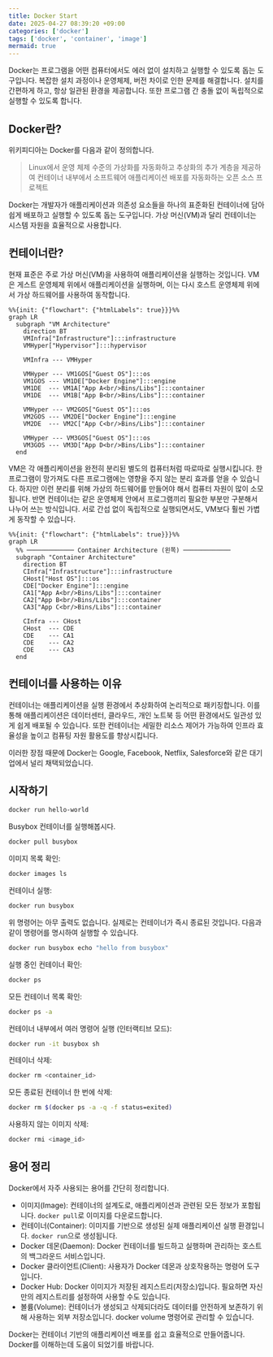 ```yaml
---
title: Docker Start
date: 2025-04-27 08:39:20 +09:00
categories: ['docker']
tags: ['docker', 'container', 'image']
mermaid: true
---
```


Docker는 프로그램을 어떤 컴퓨터에서도 에러 없이 설치하고 실행할 수 있도록 돕는 도구입니다. 복잡한 설치 과정이나 운영체제, 버전 차이로 인한 문제를 해결합니다. 설치를 간편하게 하고, 항상 일관된 환경을 제공합니다. 또한 프로그램 간 충돌 없이 독립적으로 실행할 수 있도록 합니다.

## Docker란?

위키피디아는 Docker를 다음과 같이 정의합니다.

> Linux에서 운영 체제 수준의 가상화를 자동화하고 추상화의 추가 계층을 제공하여 컨테이너 내부에서 소프트웨어 애플리케이션 배포를 자동화하는 오픈 소스 프로젝트

Docker는 개발자가 애플리케이션과 의존성 요소들을 하나의 표준화된 컨테이너에 담아 쉽게 배포하고 실행할 수 있도록 돕는 도구입니다. 가상 머신(VM)과 달리 컨테이너는 시스템 자원을 효율적으로 사용합니다.

## 컨테이너란?

현재 표준은 주로 가상 머신(VM)을 사용하여 애플리케이션을 실행하는 것입니다. VM은 게스트 운영체제 위에서 애플리케이션을 실행하며, 이는 다시 호스트 운영체제 위에서 가상 하드웨어를 사용하여 동작합니다.

```mermaid
%%{init: {"flowchart": {"htmlLabels": true}}}%%
graph LR
  subgraph "VM Architecture"
    direction BT
    VMInfra["Infrastructure"]:::infrastructure
    VMHyper["Hypervisor"]:::hypervisor

    VMInfra --- VMHyper

    VMHyper --- VM1GOS["Guest OS"]:::os
    VM1GOS --- VM1DE["Docker Engine"]:::engine
    VM1DE  --- VM1A["App A<br/>Bins/Libs"]:::container
    VM1DE  --- VM1B["App B<br/>Bins/Libs"]:::container

    VMHyper --- VM2GOS["Guest OS"]:::os
    VM2GOS --- VM2DE["Docker Engine"]:::engine
    VM2DE  --- VM2C["App C<br/>Bins/Libs"]:::container

    VMHyper --- VM3GOS["Guest OS"]:::os
    VM3GOS --- VM3D["App D<br/>Bins/Libs"]:::container
  end
```

VM은 각 애플리케이션을 완전히 분리된 별도의 컴퓨터처럼 따로따로 실행시킵니다. 한 프로그램이 망가져도 다른 프로그램에는 영향을 주지 않는 분리 효과를 얻을 수 있습니다. 하지만 이런 분리를 위해 가상의 하드웨어를 만들어야 해서 컴퓨터 자원이 많이 소모됩니다. 반면 컨테이너는 같은 운영체제 안에서 프로그램끼리 필요한 부분만 구분해서 나누어 쓰는 방식입니다. 서로 간섭 없이 독립적으로 실행되면서도, VM보다 훨씬 가볍게 동작할 수 있습니다.



```mermaid
%%{init: {"flowchart": {"htmlLabels": true}}}%%
graph LR
  %% ───────────── Container Architecture (왼쪽) ─────────────
  subgraph "Container Architecture"
    direction BT
    CInfra["Infrastructure"]:::infrastructure
    CHost["Host OS"]:::os
    CDE["Docker Engine"]:::engine
    CA1["App A<br/>Bins/Libs"]:::container
    CA2["App B<br/>Bins/Libs"]:::container
    CA3["App C<br/>Bins/Libs"]:::container

    CInfra --- CHost
    CHost  --- CDE
    CDE    --- CA1
    CDE    --- CA2
    CDE    --- CA3
  end
```

## 컨테이너를 사용하는 이유

컨테이너는 애플리케이션을 실행 환경에서 추상화하여 논리적으로 패키징합니다. 이를 통해 애플리케이션은 데이터센터, 클라우드, 개인 노트북 등 어떤 환경에서도 일관성 있게 쉽게 배포될 수 있습니다. 또한 컨테이너는 세밀한 리소스 제어가 가능하여 인프라 효율성을 높이고 컴퓨팅 자원 활용도를 향상시킵니다.

이러한 장점 때문에 Docker는 Google, Facebook, Netflix, Salesforce와 같은 대기업에서 널리 채택되었습니다.

## 시작하기

```bash
docker run hello-world
```

Busybox 컨테이너를 실행해봅시다.

```bash
docker pull busybox
```

이미지 목록 확인:

```bash
docker images ls
```

컨테이너 실행:

```bash
docker run busybox
```

위 명령어는 아무 출력도 없습니다. 실제로는 컨테이너가 즉시 종료된 것입니다. 다음과 같이 명령어를 명시하여 실행할 수 있습니다.

```bash
docker run busybox echo "hello from busybox"
```

실행 중인 컨테이너 확인:

```bash
docker ps
```

모든 컨테이너 목록 확인:

```bash
docker ps -a
```

컨테이너 내부에서 여러 명령어 실행 (인터랙티브 모드):

```bash
docker run -it busybox sh
```

컨테이너 삭제:

```bash
docker rm <container_id>
```

모든 종료된 컨테이너 한 번에 삭제:

```bash
docker rm $(docker ps -a -q -f status=exited)
```

사용하지 않는 이미지 삭제:

```bash
docker rmi <image_id>
```

## 용어 정리

Docker에서 자주 사용되는 용어를 간단히 정리합니다.

- 이미지(Image): 컨테이너의 설계도로, 애플리케이션과 관련된 모든 정보가 포함됩니다. `docker pull`로 이미지를 다운로드합니다.
- 컨테이너(Container): 이미지를 기반으로 생성된 실제 애플리케이션 실행 환경입니다. `docker run`으로 생성됩니다.
- Docker 데몬(Daemon): Docker 컨테이너를 빌드하고 실행하며 관리하는 호스트의 백그라운드 서비스입니다.
- Docker 클라이언트(Client): 사용자가 Docker 데몬과 상호작용하는 명령어 도구입니다.
- Docker Hub: Docker 이미지가 저장된 레지스트리(저장소)입니다. 필요하면 자신만의 레지스트리를 설정하여 사용할 수도 있습니다.
- 볼륨(Volume): 컨테이너가 생성되고 삭제되더라도 데이터를 안전하게 보존하기 위해 사용하는 외부 저장소입니다. docker volume 명령어로 관리할 수 있습니다.

Docker는 컨테이너 기반의 애플리케이션 배포를 쉽고 효율적으로 만들어줍니다. Docker를 이해하는데 도움이 되었기를 바랍니다.

